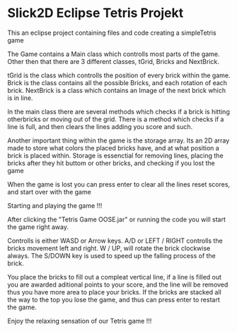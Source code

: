 # Slick2D Eclipse Tetris Projekt
This an eclipse project containing files and code creating a simpleTetris game

The Game contains a Main class which controlls most parts of the game.
Other then that there are 3 different classes, tGrid, Bricks and NextBrick.

tGrid is the class which controlls the position of every brick within the game.
Brick is the class contains all the possible Bricks, and each rotation of each brick.
NextBrick is a class which contains an Image of the next brick which is in line.

In the main class there are several methods which checks if a brick is hitting otherbricks or moving out of the grid.
There is a method which checks if a line is full, and then clears the lines adding you score and such.

Another important thing within the game is the storage array. Its an 2D array made to store what colors the placed bricks have, and at what position a brick is placed within.
Storage is essenctial for removing lines, placing the bricks after they hit buttom or other bricks, and checking if you lost the game

When the game is lost you can press enter to clear all the lines reset scores, and start over with the game

Starting and playing the game !!!

After clicking the "Tetris Game OOSE.jar" or running the code you will start the game right away.

Controlls is either WASD or Arrow keys. A/D or LEFT / RIGHT controlls the bricks movement left and right.
W / UP, will rotate the brick clockwise always. The S/DOWN key is used to speed up the falling process of the brick.

You place the bricks to fill out a compleat vertical line, if a line is filled out you are awarded aditional points to your score, and the line will be removed thus you have more area to place your bricks.
If the bricks are stacked all the way to the top you lose the game, and thus can press enter to restart the game.

Enjoy the relaxing sensation of our Tetris game !!!
